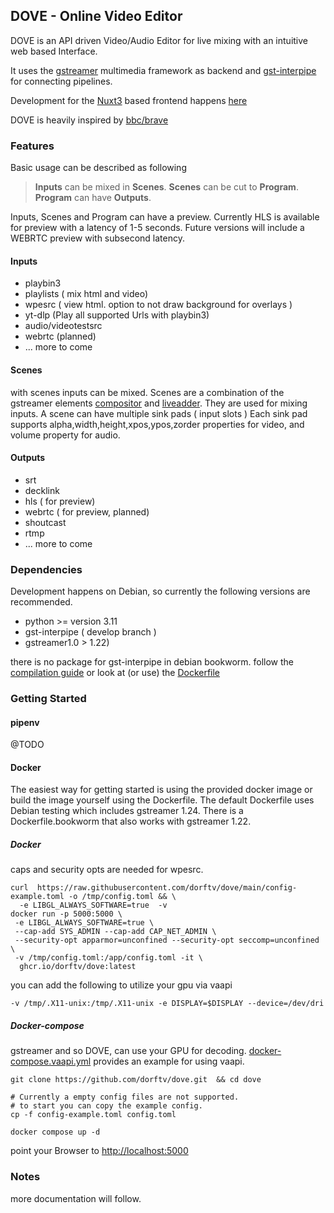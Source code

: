 ## DOVE - Online Video Editor

DOVE is an API driven Video/Audio Editor for live mixing with an intuitive web based Interface.

It uses the [gstreamer](https://gstreamer.freedesktop.org) multimedia framework as backend and [gst-interpipe](https://github.com/ridgerun/gst-interpipe) for connecting pipelines.

Development for the [Nuxt3](https://nuxt.com/) based frontend happens [here](https://github.com/dorftv/dove-frontend)

DOVE is heavily inspired by [bbc/brave](https://github.com/bbc/brave)


### Features
Basic usage can be described as following
>  **Inputs** can be mixed in **Scenes**.
   **Scenes** can be cut to **Program**.
   **Program** can have **Outputs**.

Inputs, Scenes and Program can have a preview.
Currently HLS is available for preview with a latency of 1-5 seconds. Future versions will include a WEBRTC preview with subsecond latency.

#### Inputs
* playbin3
* playlists ( mix html and video)
* wpesrc ( view html. option to not draw background for overlays )
* yt-dlp (Play all supported Urls with playbin3)
* audio/videotestsrc
* webrtc (planned)
* ... more to come

#### Scenes
with scenes inputs can be mixed.
Scenes are a combination of the gstreamer elements [compositor](https://gstreamer.freedesktop.org/documentation/compositor/index.html) and [liveadder](https://gstreamer.freedesktop.org/documentation/audiomixer/liveadder.html).
They are used for mixing inputs. A scene can have multiple sink pads ( input slots )
Each sink pad supports alpha,width,height,xpos,ypos,zorder properties for video, and volume property for audio.

#### Outputs
* srt
* decklink
* hls ( for preview)
* webrtc ( for preview, planned)
* shoutcast
* rtmp
* ... more to come


### Dependencies
Development happens on Debian, so currently the following versions are recommended.

* python >= version 3.11
* gst-interpipe ( develop branch )
* gstreamer1.0 > 1.22)

there is no package for gst-interpipe in debian bookworm. follow the [compilation guide](https://developer.ridgerun.com/wiki/index.php/GstInterpipe_-_Building_and_Installation_Guide) or look at (or use) the [Dockerfile](/Dockerfile)


### Getting Started

#### pipenv
@TODO

#### Docker
The easiest way for getting started is using the provided docker image or build the image yourself using the Dockerfile.
The default Dockerfile uses Debian testing which includes gstreamer 1.24. There is a Dockerfile.bookworm that also works with gstreamer 1.22.

##### Docker

caps and security opts are needed for wpesrc.

```
curl  https://raw.githubusercontent.com/dorftv/dove/main/config-example.toml -o /tmp/config.toml && \
  -e LIBGL_ALWAYS_SOFTWARE=true  -v
docker run -p 5000:5000 \
 -e LIBGL_ALWAYS_SOFTWARE=true \
 --cap-add SYS_ADMIN --cap-add CAP_NET_ADMIN \
 --security-opt apparmor=unconfined --security-opt seccomp=unconfined \
 -v /tmp/config.toml:/app/config.toml -it \
  ghcr.io/dorftv/dove:latest

```

you can add the following to utilize your gpu via vaapi

```
-v /tmp/.X11-unix:/tmp/.X11-unix -e DISPLAY=$DISPLAY --device=/dev/dri

```


##### Docker-compose
gstreamer and so DOVE, can use your GPU for decoding. [docker-compose.vaapi.yml](/docker-compose.vaapi.yml) provides an example for using vaapi.


```
git clone https://github.com/dorftv/dove.git  && cd dove

# Currently a empty config files are not supported.
# to start you can copy the example config.
cp -f config-example.toml config.toml

docker compose up -d
```

point your Browser to [http://localhost:5000](http://localhost:5000)

### Notes

more documentation will follow.




